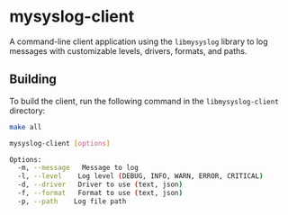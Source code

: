 # mysyslog-client

A command-line client application using the `libmysyslog` library to log messages with customizable levels, drivers, formats, and paths.

## Building

To build the client, run the following command in the `libmysyslog-client` directory:

```bash
make all

mysyslog-client [options]

Options:
  -m, --message   Message to log
  -l, --level    Log level (DEBUG, INFO, WARN, ERROR, CRITICAL)
  -d, --driver   Driver to use (text, json)
  -f, --format   Format to use (text, json)
  -p, --path    Log file path
